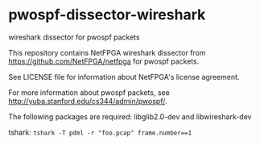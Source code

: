 # pwospf-dissector-wireshark
wireshark dissector for pwospf packets

This repository contains NetFPGA wireshark dissector from https://github.com/NetFPGA/netfpga for pwospf packets.

See LICENSE file for information about NetFPGA's license agreement.

For more information about pwospf packets, see http://yuba.stanford.edu/cs344/admin/pwospf/.

The following packages are required: libglib2.0-dev and libwireshark-dev

tshark: `tshark -T pdml -r "foo.pcap" frame.number==1`
